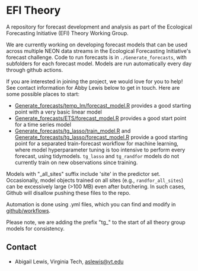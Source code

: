 # EFI Theory

A repository for forecast development and analysis as part of the Ecological Forecasting Initiative (EFI) Theory Working Group.

We are currently working on developing forecast models that can be used across multiple NEON data streams in the Ecological Forecasting Initiative's forecast challenge. Code to run forecasts is in `./Generate_forecasts`, with subfolders for each forecast model. Models are run automatically every day through github actions.

If you are interested in joining the project, we would love for you to help! See contact information for Abby Lewis below to get in touch. Here are some possible places to start:
- [Generate_forecasts/temp_lm/forecast_model.R](Generate_forecasts/temp_lm/forecast_model.R) provides a good starting point with a very basic linear model
- [Generate_forecasts/ETS/forecast_model.R](Generate_forecasts/ETS/forecast_model.R) provides a good start point for a time series model
- [Generate_forecasts/tg_lasso/train_model.R](Generate_forecasts/tg_lasso/train_model.R) and [Generate_forecasts/tg_lasso/forecast_model.R](Generate_forecasts/tg_lasso/forecast_model.R) provide a good starting point for a separated train-forecast workflow for machine learning, 
where model hyperparameter tuning is too intensive to perform every forecast, using tidymodels. `tg_lasso` and `tg_randfor` models do not currently train on new observations since training. 

Models with "_all_sites" suffix include 'site' in the predictor set. Occasionally, model objects trained on all sites (e.g., `randfor_all_sites`) can be excessively large (>100 MB) even after butchering. In such cases, Github will disallow pushing these files to the repo.

Automation is done using .yml files, which you can find and modify in [github/workflows](github/workflows).

Please note, we are adding the prefix "tg_" to the start of all theory group models for consistency. 

## Contact

- Abigail Lewis, Virginia Tech, aslewis@vt.edu
